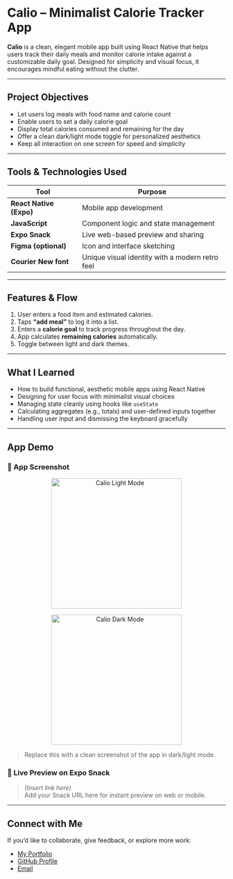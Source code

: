 # Calio – Minimalist Calorie Tracker App

**Calio** is a clean, elegant mobile app built using React Native that helps users track their daily meals and monitor calorie intake against a customizable daily goal. Designed for simplicity and visual focus, it encourages mindful eating without the clutter.

---

## Project Objectives

- Let users log meals with food name and calorie count
- Enable users to set a daily calorie goal
- Display total calories consumed and remaining for the day
- Offer a clean dark/light mode toggle for personalized aesthetics
- Keep all interaction on one screen for speed and simplicity

---

## Tools & Technologies Used

| Tool | Purpose |
|------|---------|
| **React Native (Expo)** | Mobile app development |
| **JavaScript** | Component logic and state management |
| **Expo Snack** | Live web-based preview and sharing |
| **Figma (optional)** | Icon and interface sketching |
| **Courier New font** | Unique visual identity with a modern retro feel |

---

## Features & Flow

1. User enters a food item and estimated calories.
2. Taps **“add meal”** to log it into a list.
3. Enters a **calorie goal** to track progress throughout the day.
4. App calculates **remaining calories** automatically.
5. Toggle between light and dark themes.

---

## What I Learned

- How to build functional, aesthetic mobile apps using React Native
- Designing for user focus with minimalist visual choices
- Managing state cleanly using hooks like `useState`
- Calculating aggregates (e.g., totals) and user-defined inputs together
- Handling user input and dismissing the keyboard gracefully

---

## App Demo

### 📱 App Screenshot
<p align="center">
  <img src="https://github.com/user-attachments/assets/413d151d-f50c-49b5-b80e-b202f41aab3f" alt="Calio Light Mode" width="300"/>
</p>

<p align="center">
  <img src="https://github.com/user-attachments/assets/7525dd67-e3fe-42f4-b182-09f9a021413f" alt="Calio Dark Mode" width="300"/>
</p>


> Replace this with a clean screenshot of the app in dark/light mode.

### 🔗 Live Preview on Expo Snack
> *(Insert link here)*  
> Add your Snack URL here for instant preview on web or mobile.

---

## Connect with Me

If you’d like to collaborate, give feedback, or explore more work:

- [My Portfolio](https://lakhani-haya.github.io)
- [GitHub Profile](https://github.com/lakhani-haya)
- [Email](mailto:hy.lakhanii@gmail.com)
